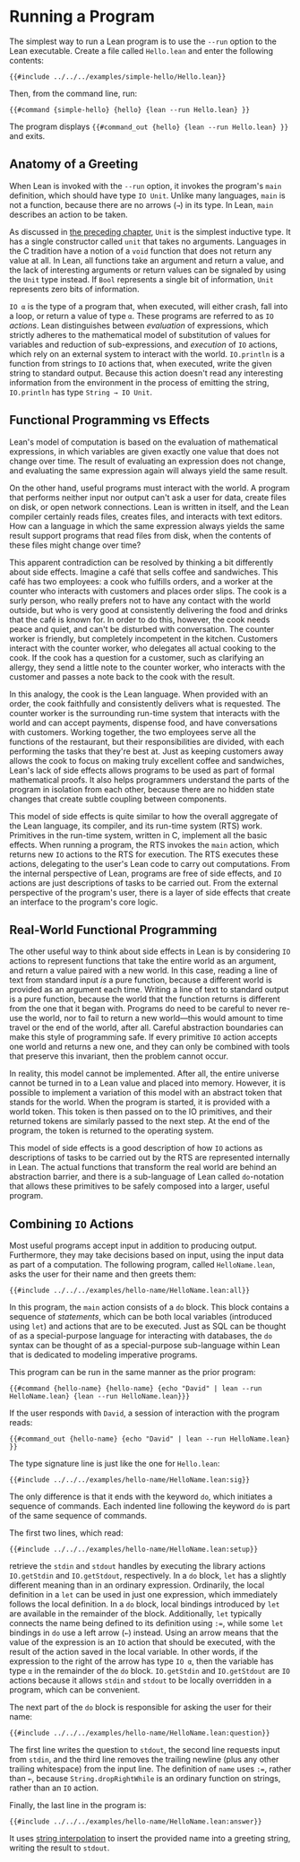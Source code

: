 # Running a Program

The simplest way to run a Lean program is to use the `--run` option to the Lean executable.
Create a file called `Hello.lean` and enter the following contents:
```Lean
{{#include ../../../examples/simple-hello/Hello.lean}}
```
Then, from the command line, run:
```
{{#command {simple-hello} {hello} {lean --run Hello.lean} }}
```
The program displays `{{#command_out {hello} {lean --run Hello.lean} }}` and exits.

## Anatomy of a Greeting

When Lean is invoked with the `--run` option, it invokes the program's `main` definition, which should have type `IO Unit`.
Unlike many languages, `main` is not a function, because there are no arrows (`→`) in its type.
In Lean, `main` describes an action to be taken.

As discussed in [the preceding chapter](../getting-to-know/polymorphism.md), `Unit` is the simplest inductive type.
It has a single constructor called `unit` that takes no arguments.
Languages in the C tradition have a notion of a `void` function that does not return any value at all.
In Lean, all functions take an argument and return a value, and the lack of interesting arguments or return values can be signaled by using the `Unit` type instead.
If `Bool` represents a single bit of information, `Unit` represents zero bits of information.

`IO α` is the type of a program that, when executed, will either crash, fall into a loop, or return a value of type `α`.
These programs are referred to as `IO` _actions_.
Lean distinguishes between _evaluation_ of expressions, which strictly adheres to the mathematical model of substitution of values for variables and reduction of sub-expressions, and _execution_ of `IO` actions, which rely on an external system to interact with the world.
`IO.println` is a function from strings to `IO` actions that, when executed, write the given string to standard output.
Because this action doesn't read any interesting information from the environment in the process of emitting the string, `IO.println` has type `String → IO Unit`.

## Functional Programming vs Effects

Lean's model of computation is based on the evaluation of mathematical expressions, in which variables are given exactly one value that does not change over time.
The result of evaluating an expression does not change, and evaluating the same expression again will always yield the same result.

On the other hand, useful programs must interact with the world.
A program that performs neither input nor output can't ask a user for data, create files on disk, or open network connections.
Lean is written in itself, and the Lean compiler certainly reads files, creates files, and interacts with text editors.
How can a language in which the same expression always yields the same result support programs that read files from disk, when the contents of these files might change over time?

This apparent contradiction can be resolved by thinking a bit differently about side effects.
Imagine a café that sells coffee and sandwiches.
This café has two employees: a cook who fulfills orders, and a worker at the counter who interacts with customers and places order slips.
The cook is a surly person, who really prefers not to have any contact with the world outside, but who is very good at consistently delivering the food and drinks that the café is known for.
In order to do this, however, the cook needs peace and quiet, and can't be disturbed with conversation.
The counter worker is friendly, but completely incompetent in the kitchen.
Customers interact with the counter worker, who delegates all actual cooking to the cook.
If the cook has a question for a customer, such as clarifying an allergy, they send a little note to the counter worker, who interacts with the customer and passes a note back to the cook with the result.

In this analogy, the cook is the Lean language.
When provided with an order, the cook faithfully and consistently delivers what is requested.
The counter worker is the surrounding run-time system that interacts with the world and can accept payments, dispense food, and have conversations with customers.
Working together, the two employees serve all the functions of the restaurant, but their responsibilities are divided, with each performing the tasks that they're best at.
Just as keeping customers away allows the cook to focus on making truly excellent coffee and sandwiches, Lean's lack of side effects allows programs to be used as part of formal mathematical proofs.
It also helps programmers understand the parts of the program in isolation from each other, because there are no hidden state changes that create subtle coupling between components.

This model of side effects is quite similar to how the overall aggregate of the Lean language, its compiler, and its run-time system (RTS) work.
Primitives in the run-time system, written in C, implement all the basic effects.
When running a program, the RTS invokes the `main` action, which returns new `IO` actions to the RTS for execution.
The RTS executes these actions, delegating to the user's Lean code to carry out computations.
From the internal perspective of Lean, programs are free of side effects, and `IO` actions are just descriptions of tasks to be carried out.
From the external perspective of the program's user, there is a layer of side effects that create an interface to the program's core logic.


## Real-World Functional Programming

The other useful way to think about side effects in Lean is by considering `IO` actions to represent functions that take the entire world as an argument, and return a value paired with a new world.
In this case, reading a line of text from standard input _is_ a pure function, because a different world is provided as an argument each time.
Writing a line of text to standard output is a pure function, because the world that the function returns is different from the one that it began with.
Programs do need to be careful to never re-use the world, nor to fail to return a new world—this would amount to time travel or the end of the world, after all.
Careful abstraction boundaries can make this style of programming safe.
If every primitive `IO` action accepts one world and returns a new one, and they can only be combined with tools that preserve this invariant, then the problem cannot occur.

In reality, this model cannot be implemented.
After all, the entire universe cannot be turned in to a Lean value and placed into memory.
However, it is possible to implement a variation of this model with an abstract token that stands for the world.
When the program is started, it is provided with a world token.
This token is then passed on to the IO primitives, and their returned tokens are similarly passed to the next step.
At the end of the program, the token is returned to the operating system.

This model of side effects is a good description of how `IO` actions as descriptions of tasks to be carried out by the RTS are represented internally in Lean.
The actual functions that transform the real world are behind an abstraction barrier, and there is a sub-language of Lean called `do`-notation that allows these primitives to be safely composed into a larger, useful program.

## Combining `IO` Actions

Most useful programs accept input in addition to producing output.
Furthermore, they may take decisions based on input, using the input data as part of a computation.
The following program, called `HelloName.lean`, asks the user for their name and then greets them:
```Lean
{{#include ../../../examples/hello-name/HelloName.lean:all}}
```

In this program, the `main` action consists of a `do` block.
This block contains a sequence of _statements_, which can be both local variables (introduced using `let`) and actions that are to be executed.
Just as SQL can be thought of as a special-purpose language for interacting with databases, the `do` syntax can be thought of as a special-purpose sub-language within Lean that is dedicated to modeling imperative programs.

This program can be run in the same manner as the prior program:
```
{{#command {hello-name} {hello-name} {echo "David" | lean --run HelloName.lean} {lean --run HelloName.lean}}}
```
If the user responds with `David`, a session of interaction with the program reads:
```
{{#command_out {hello-name} {echo "David" | lean --run HelloName.lean} }}
```

The type signature line is just like the one for `Hello.lean`:
```Lean
{{#include ../../../examples/hello-name/HelloName.lean:sig}}
```
The only difference is that it ends with the keyword `do`, which initiates a sequence of commands.
Each indented line following the keyword `do` is part of the same sequence of commands.

The first two lines, which read:
```Lean
{{#include ../../../examples/hello-name/HelloName.lean:setup}}
```
retrieve the `stdin` and `stdout` handles by executing the library actions `IO.getStdin` and `IO.getStdout`, respectively.
In a `do` block, `let` has a slightly different meaning than in an ordinary expression.
Ordinarily, the local definition in a `let` can be used in just one expression, which immediately follows the local definition.
In a `do` block, local bindings introduced by `let` are available in the remainder of the block.
Additionally, `let` typically connects the name being defined to its definition using `:=`, while some `let` bindings in `do` use a left arrow (`←`) instead.
Using an arrow means that the value of the expression is an `IO` action that should be executed, with the result of the action saved in the local variable.
In other words, if the expression to the right of the arrow has type `IO α`, then the variable has type `α` in the remainder of the `do` block.
`IO.getStdin` and `IO.getStdout` are `IO` actions because it allows `stdin` and `stdout` to be locally overridden in a program, which can be convenient.

The next part of the `do` block is responsible for asking the user for their name:
```Lean
{{#include ../../../examples/hello-name/HelloName.lean:question}}
```
The first line writes the question to `stdout`, the second line requests input from `stdin`, and the third line removes the trailing newline (plus any other trailing whitespace) from the input line.
The definition of `name` uses `:=`, rather than `←`, because `String.dropRightWhile` is an ordinary function on strings, rather than an `IO` action.

Finally, the last line in the program is:
```
{{#include ../../../examples/hello-name/HelloName.lean:answer}}
```
It uses [string interpolation](../getting-to-know/conveniences.md#string-interpolation) to insert the provided name into a greeting string, writing the result to `stdout`.


